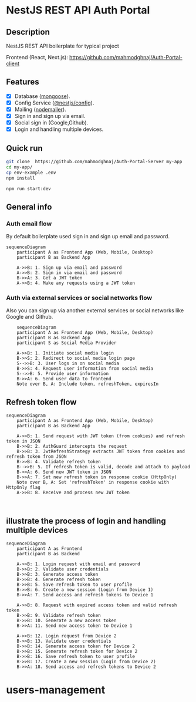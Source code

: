 # NestJS REST API Auth Portal

## Description

NestJS REST API boilerplate for typical project

Frontend (React, Next.js): https://github.com/mahmodghnaj/Auth-Portal-client

## Features

- [x] Database ([mongoose](https://www.npmjs.com/package/mongoose)).
- [x] Config Service ([@nestjs/config](https://www.npmjs.com/package/@nestjs/config)).
- [x] Mailing ([nodemailer](https://www.npmjs.com/package/nodemailer)).
- [x] Sign in and sign up via email.
- [x] Social sign in (Google,Github).
- [x] Login and handling multiple devices.

## Quick run

```bash
git clone  https://github.com/mahmodghnaj/Auth-Portal-Server my-app
cd my-app/
cp env-example .env
npm install
```

```bash
npm run start:dev
```

## General info

### Auth email flow

By default boilerplate used sign in and sign up email and password.

```mermaid
sequenceDiagram
    participant A as Frontend App (Web, Mobile, Desktop)
    participant B as Backend App

    A->>B: 1. Sign up via email and password
    A->>B: 2. Sign in via email and password
    B->>A: 3. Get a JWT token
    A->>B: 4. Make any requests using a JWT token
```

### Auth via external services or social networks flow

Also you can sign up via another external services or social networks like Google and Github.

```mermaid
    sequenceDiagram
    participant A as Frontend App (Web, Mobile, Desktop)
    participant B as Backend App
    participant S as Social Media Provider

    A->>B: 1. Initiate social media login
    B->>S: 2. Redirect to social media login page
    S-->>B: 3. User logs in on social media
    B->>S: 4. Request user information from social media
    S-->>B: 5. Provide user information
    B->>A: 6. Send user data to frontend
    Note over B, A: Include token, refreshToken, expiresIn

```

## Refresh token flow

```mermaid
sequenceDiagram
    participant A as Frontend App (Web, Mobile, Desktop)
    participant B as Backend App

    A->>B: 1. Send request with JWT token (from cookies) and refresh token in JSON
    B->>B: 2. AuthGuard intercepts the request
    B->>B: 3. JwtRefreshStrategy extracts JWT token from cookies and refresh token from JSON
    B->>B: 4. Validate refresh token
    B-->>B: 5. If refresh token is valid, decode and attach to payload
    B->>A: 6. Send new JWT token in JSON
    B->>A: 7. Set new refresh token in response cookie (HttpOnly)
    Note over B, A: Set 'refreshToken' in response cookie with HttpOnly flag
    A->>B: 8. Receive and process new JWT token



```

## illustrate the process of login and handling multiple devices

```mermaid
sequenceDiagram
    participant A as Frontend
    participant B as Backend

    A->>B: 1. Login request with email and password
    B->>B: 2. Validate user credentials
    B->>B: 3. Generate access token
    B->>B: 4. Generate refresh token
    B->>B: 5. Save refresh token to user profile
    B->>B: 6. Create a new session (Login from Device 1)
    B->>A: 7. Send access and refresh tokens to Device 1

    A->>B: 8. Request with expired access token and valid refresh token
    B->>B: 9. Validate refresh token
    B->>B: 10. Generate a new access token
    B->>A: 11. Send new access token to Device 1

    A->>B: 12. Login request from Device 2
    B->>B: 13. Validate user credentials
    B->>B: 14. Generate access token for Device 2
    B->>B: 15. Generate refresh token for Device 2
    B->>B: 16. Save refresh token to user profile
    B->>B: 17. Create a new session (Login from Device 2)
    B->>A: 18. Send access and refresh tokens to Device 2

```
# users-management
